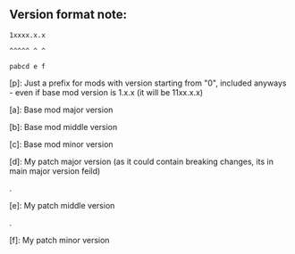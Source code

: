 ## Version format note:
`1xxxx.x.x`

`^^^^^ ^ ^`

`pabcd e f`

[p]: Just a prefix for mods with version starting from "0", included anyways - even if base mod version is 1.x.x (it will be 11xx.x.x)

[a]: Base mod major version

[b]: Base mod middle version

[c]: Base mod minor version

[d]: My patch major version (as it could contain breaking changes, its in main major version feild)

.

[e]: My patch middle version

.

[f]: My patch minor version
